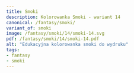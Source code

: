 ```yaml
---
title: Smoki
description: Kolorowanka Smoki - wariant 14
canonical: /fantasy/smoki/
variant_of: smoki
image: /fantasy/smoki/14/smoki-14.svg
pdf: /fantasy/smoki/14/smoki-14.pdf
alt: "Edukacyjna kolorowanka smoki do wydruku"
tags:
- fantasy
- smoki
---
```

